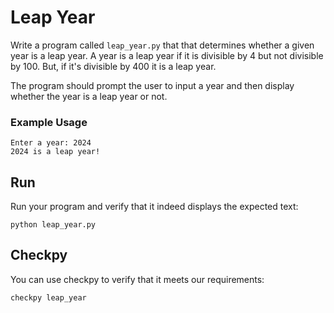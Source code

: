 # Leap Year

Write a program called `leap_year.py` that that determines whether a given year is a leap year. A year is a leap year if it is divisible by 4 but not divisible by 100. But, if it's divisible by 400 it is a leap year.

The program should prompt the user to input a year and then display whether the year is a leap year or not.

### Example Usage

    Enter a year: 2024
    2024 is a leap year!

## Run

Run your program and verify that it indeed displays the expected text:

    python leap_year.py

## Checkpy

You can use checkpy to verify that it meets our requirements:

    checkpy leap_year
